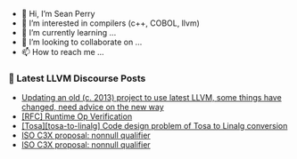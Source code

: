 - 👋 Hi, I’m Sean Perry
- 👀 I’m interested in compilers (c++, COBOL, llvm)
- 🌱 I’m currently learning ...
- 💞️ I’m looking to collaborate on ...
- 📫 How to reach me ...

<!---
s66perry/s66perry is a ✨ special ✨ repository because its `README.md` (this file) appears on your GitHub profile.
You can click the Preview link to take a look at your changes.
--->
### 📕 Latest LLVM Discourse Posts

<!-- DISCOURSE-LLVM:START -->
- [Updating an old &lpar;c. 2013&rpar; project to use latest LLVM, some things have changed, need advice on the new way](https://discourse.llvm.org/t/updating-an-old-c-2013-project-to-use-latest-llvm-some-things-have-changed-need-advice-on-the-new-way/66787#post_3)
- [[RFC] Runtime Op Verification](https://discourse.llvm.org/t/rfc-runtime-op-verification/66776#post_10)
- [[Tosa][tosa-to-linalg] Code design problem of Tosa to Linalg conversion](https://discourse.llvm.org/t/tosa-tosa-to-linalg-code-design-problem-of-tosa-to-linalg-conversion/66818#post_2)
- [ISO C3X proposal: nonnull qualifier](https://discourse.llvm.org/t/iso-c3x-proposal-nonnull-qualifier/59269?page=7#post_124)
- [ISO C3X proposal: nonnull qualifier](https://discourse.llvm.org/t/iso-c3x-proposal-nonnull-qualifier/59269?page=7#post_123)
<!-- DISCOURSE-LLVM:END -->
